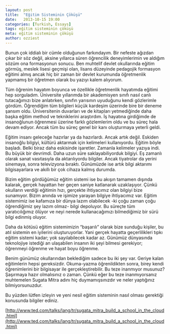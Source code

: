 ```yaml
---
layout: post
title:  "Eğitim Sisteminin Çöküşü"
date:   2013-10-15 19:00
categories: [Turkish, Essays]
tags: eğitim sisteminin çöküşü
meta: eğitim sisteminin çöküşü
author: ozziest
---
```



Bunun çok iddialı bir cümle olduğunun farkındayım. Bir nefeste ağızdan çıkar bir söz değil, aksine yıllarca süren öğrencilik deneyimlerimin ve aldığım sözüm ona formasyonun sonucu. Ben muhtelif devlet okullarında eğitim görmüş, meslek lisesi geçmişi  olan, lisans düzeyinde pedagojik formasyon eğitimi almış ancak hiç bir zaman bir devlet kurumunda öğretmenlik yapmamış bir öğretmen olarak bu yazıyı kalem alıyorum.

Tüm öğrenim hayatım boyunca ve özellikle öğretmenlik hayatımda eğitimi hep sorguladım. Üniversite yıllarımda bir akademisyen sınıfı nasıl canlı tutacağımızı bize anlatırken, sınıfın yarısının uyuduğunu kendi gözlerimle gördüm. Öğrendiğim tüm bilgileri küçük kardeşim üzerinde bire bir deneme şansım oldu. Üniversitenin duvarları ve de kitapları yetmediğinde daha başka eğitim method ve tekniklerini araştırdım. İş hayatına girdiğimde de insanoğlunun öğrenmesi üzerine farklı gözlemlerim oldu ve bu süreç hala devam ediyor. Ancak tüm bu süreç genel bir kanı oluşturmaya yeterli geldi.

Eğitim insanı geleceğe hazırlar ya da hazırlardı. Ancak artık değil. Eskiden insanoğlu bilgiyi, kültürü aktarmak için kelimeleri kullanıyordu. Eğitim böyle başladı. Belki biraz daha eskisinde işaretler. Zamanla kelimeler yazıya indi. Bu büyük bir devrimdi. Daha uzun süre saklayabiliyorduk bilgiyi. Eş zamanlı olarak sanat vasıtasıyla da aktarılıyordu bilgiler. Ancak tiyatrolar da yerini sinemaya, sonra televizyona bıraktı. Günümüzde ise artık bilgi aktarımı bilgisayarlara ve akıllı bir çok cihaza kalmış durumda.

Bizim eğitim gördüğümüz eğitim sistemi ise bu akışın tamamen dışında kalarak, gerçek hayattan her geçen saniye katlanarak uzaklaşıyor. Çünkü okulların verdiği eğitimin hızı, gerçekte ihtiyacımız olan bilgiyi bize sunamıyor. Bizim anında ve işimize yarayan bilgiye ihtiyacımız var. Eğitim sistemimiz ise kafamıza bir dünya lazım olabilecek -ki çoğu zaman çoğu öğrendiğimiz şey lazım olmaz- bilgi depoluyor. Bu süreçte tüm yaratıcılığımız ölüyor ve neyi nerede kullanacağımızı bilmediğimiz bir sürü bilgi edinmiş oluyor.

Daha da kötüsü eğitim sistemimizin “başarılı” olarak bize sunduğu kişiler, bu atıl sistemin en iyilerini oluşturuyorlar. Yani gerçek hayatta geçerlilikleri tıpkı eğitim sistemi kadar; yok sayılabilecek kadar az. Günümüz dünyasında teknolojiye istediği an ulaşabilen insanın iki şeyi bilmesi gerekiyor; öğrenmeyi öğrenme ve hayat boyu öğrenme.

Benim günümüz okullarından beklediğim sadece bu iki şey var. Geriye kalan eğitimlerin hepsi gereksizdir. Okuma-yazma öğrenildikten sonra, birey kendi öğrenimlerini bir bilgisayar ile gerçekleştirebilir. Bu teze inanmıyor musunuz? Şaşırmaya hazır olmalısınız o zaman. Çünkü eğer bu teze inanmıyorsanız muhtemelen Sugata Mitra adını hiç duymamışsınızdır ve neler yaptığınız bilmiyorsunuzdur.

Bu yüzden lütfen izleyin ve yeni nesil eğitim sisteminin nasıl olması gerektiği konusunda bilgiler ediniz.

[http://www.ted.com/talks/lang/tr/sugata_mitra_build_a_school_in_the_cloud.html](http://www.ted.com/talks/lang/tr/sugata_mitra_build_a_school_in_the_cloud.html)